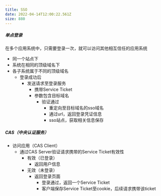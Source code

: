 ```yaml
---
title: SSO
date: 2022-04-14T12:00:22.561Z
size: 880
---
```

##### 单点登录

在多个应用系统中，只需要登录一次，就可以访问其他相互信任的应用系统

- 同一个站点下
- 系统在相同的顶级域名下
- 各子系统属于不同的顶级域名
  - 登录成功后
    - 发送请求至登录服务
      - 携带Service Ticket
      - 参数包含目标域名
        - 验证通过
          - 重定向至目标域名的sso域名
          - 通过url，返回登录凭证信息
          - sso站点，获取相关信息保存



##### CAS（中央认证服务）

- 访问应用（CAS Client）
  - 通过CAS Server验证请求携带的Service Ticket有效性
    - 有效（已登录）
      - 返回用户信息
    - 无效（未登录）
      - 返回登录页面
        - 登录通过，返回一个Service Ticket
        - 客户端保存Service Ticket至cookie，后续请求携带该ticket
